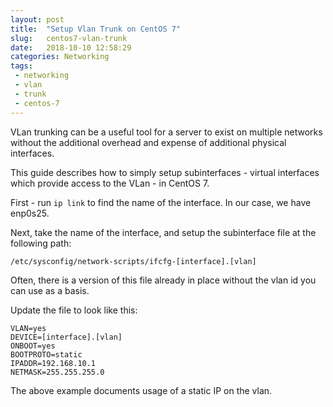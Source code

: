 ```yaml
---
layout: post
title:  "Setup Vlan Trunk on CentOS 7"
slug:   centos7-vlan-trunk
date:   2018-10-10 12:58:29
categories: Networking
tags: 
 - networking
 - vlan
 - trunk
 - centos-7
---
```



VLan trunking can be a useful tool for a server to exist on multiple networks without
the additional overhead and expense of additional physical interfaces.

This guide describes how to simply setup subinterfaces - virtual interfaces which provide 
access to the VLan - in CentOS 7.

First - run `ip link` to find the name of the interface. In our case, we have enp0s25.

Next, take the name of the interface, and setup the subinterface file at the
following path: 

```
/etc/sysconfig/network-scripts/ifcfg-[interface].[vlan]
```

Often, there is a version of this file already in place without the vlan id you can use as a basis.

Update the file to look like this:

```
VLAN=yes
DEVICE=[interface].[vlan]
ONBOOT=yes
BOOTPROTO=static
IPADDR=192.168.10.1
NETMASK=255.255.255.0
```

The above example documents usage of a static IP on the vlan.
